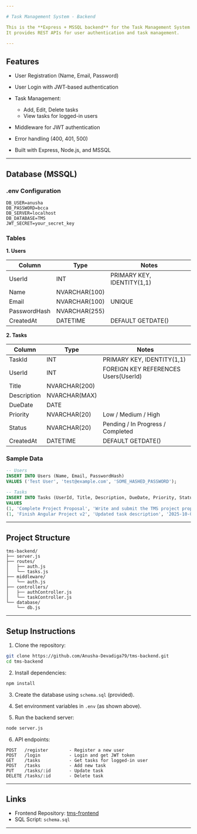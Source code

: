 ```yaml
---

# Task Management System - Backend

This is the **Express + MSSQL backend** for the Task Management System (TMS).
It provides REST APIs for user authentication and task management.

---
```


## **Features**

* User Registration (Name, Email, Password)
* User Login with JWT-based authentication
* Task Management:

  * Add, Edit, Delete tasks
  * View tasks for logged-in users
* Middleware for JWT authentication
* Error handling (400, 401, 500)
* Built with Express, Node.js, and MSSQL

---

## **Database (MSSQL)**

### **.env Configuration**

```env
DB_USER=anusha
DB_PASSWORD=bcca
DB_SERVER=localhost
DB_DATABASE=TMS
JWT_SECRET=your_secret_key
```

### **Tables**

**1. Users**

| Column       | Type          | Notes                      |
| ------------ | ------------- | -------------------------- |
| UserId       | INT           | PRIMARY KEY, IDENTITY(1,1) |
| Name         | NVARCHAR(100) |                            |
| Email        | NVARCHAR(100) | UNIQUE                     |
| PasswordHash | NVARCHAR(255) |                            |
| CreatedAt    | DATETIME      | DEFAULT GETDATE()          |

**2. Tasks**

| Column      | Type          | Notes                                |
| ----------- | ------------- | ------------------------------------ |
| TaskId      | INT           | PRIMARY KEY, IDENTITY(1,1)           |
| UserId      | INT           | FOREIGN KEY REFERENCES Users(UserId) |
| Title       | NVARCHAR(200) |                                      |
| Description | NVARCHAR(MAX) |                                      |
| DueDate     | DATE          |                                      |
| Priority    | NVARCHAR(20)  | Low / Medium / High                  |
| Status      | NVARCHAR(20)  | Pending / In Progress / Completed    |
| CreatedAt   | DATETIME      | DEFAULT GETDATE()                    |

### **Sample Data**

```sql
-- Users
INSERT INTO Users (Name, Email, PasswordHash)
VALUES ('Test User', 'test@example.com', 'SOME_HASHED_PASSWORD');

-- Tasks
INSERT INTO Tasks (UserId, Title, Description, DueDate, Priority, Status)
VALUES
(1, 'Complete Project Proposal', 'Write and submit the TMS project proposal', '2025-10-01', 'High', 'Pending'),
(1, 'Finish Angular Project v2', 'Updated task description', '2025-10-01', 'Medium', 'In Progress');
```

---

## **Project Structure**

```
tms-backend/
├── server.js
├── routes/
│   ├── auth.js
│   └── tasks.js
├── middleware/
│   └── auth.js
├── controllers/
│   ├── authController.js
│   └── taskController.js
└── database/
    └── db.js
```

---

## **Setup Instructions**

1. Clone the repository:

```bash
git clone https://github.com/Anusha-Devadiga79/tms-backend.git
cd tms-backend
```

2. Install dependencies:

```bash
npm install
```

3. Create the database using `schema.sql` (provided).

4. Set environment variables in `.env` (as shown above).

5. Run the backend server:

```bash
node server.js
```

6. API endpoints:

```
POST   /register        - Register a new user
POST   /login           - Login and get JWT token
GET    /tasks           - Get tasks for logged-in user
POST   /tasks           - Add new task
PUT    /tasks/:id       - Update task
DELETE /tasks/:id       - Delete task
```

---

## **Links**

* Frontend Repository: [tms-frontend](https://github.com/Anusha-Devadiga79/tms-frontend)
* SQL Script: `schema.sql`

---
